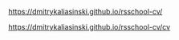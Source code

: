 https://dmitrykaliasinski.github.io/rsschool-cv/

https://dmitrykaliasinski.github.io/rsschool-cv/cv
